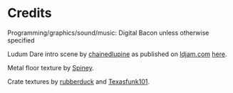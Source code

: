 # Credits

Programming/graphics/sound/music: Digital Bacon unless otherwise specified

Ludum Dare intro scene by [chainedlupine](http://chainedlupine.com/) as published on [ldjam.com](https://ldjam.com) [here](https://ldjam.com/events/ludum-dare/42/$101312/ludum-dare-intro-scene-for-unity-2017).

Metal floor texture by [Spiney](https://opengameart.org/content/metalstone-textures).

Crate textures by [rubberduck](https://opengameart.org/content/free-metal-texture-creation-set-03) and [Texasfunk101](https://opengameart.org/content/tileable-crates).
